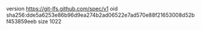 version https://git-lfs.github.com/spec/v1
oid sha256:dde5a6253e86b96d9ea274b2ad06522e7ad570e88f21653008d52bf453859eeb
size 1022
